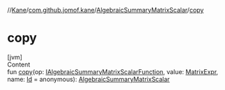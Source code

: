 //[Kane](../../index.md)/[com.github.jomof.kane](../index.md)/[AlgebraicSummaryMatrixScalar](index.md)/[copy](copy.md)



# copy  
[jvm]  
Content  
fun [copy](copy.md)(op: [IAlgebraicSummaryMatrixScalarFunction](../-i-algebraic-summary-matrix-scalar-function/index.md), value: [MatrixExpr](../-matrix-expr/index.md), name: [Id](../../com.github.jomof.kane.impl/index.md#%5Bcom.github.jomof.kane.impl%2FId%2F%2F%2FPointingToDeclaration%2F%5D%2FClasslikes%2F-1797850740) = anonymous): [AlgebraicSummaryMatrixScalar](index.md)  



